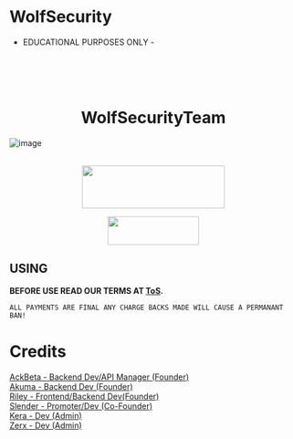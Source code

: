 # WolfSecurity

- EDUCATIONAL PURPOSES ONLY - 

<h1 align="center">
  <br>
  <br>
  WolfSecurityTeam
  <br>
</h1>

![image](https://user-images.githubusercontent.com/112363866/187115080-b68a4538-90ac-446a-8205-b986d0987ef9.png)
<br>
<br>
  
<p align="center">  <a href="https://discord.gg/wolfsec"><img width="250" height="75" src="https://media.discordapp.net/attachments/1013355527725649951/1013656569738711060/download.png"></a></p>

<p align="center">  <a href="https://t.me/+HNy4QaCUDxZhNTBh"><img width="160" height="50" src="https://i.imgur.com/N7AK7XY.png"></a></p>


## USING

<strong>BEFORE USE READ OUR TERMS AT <a href="https://github.com/WolfSecurityTeam/WolfSecurity/blob/main/ToS.md">ToS</a>.</strong>
```
ALL PAYMENTS ARE FINAL ANY CHARGE BACKS MADE WILL CAUSE A PERMANANT BAN!
```

# Credits

<a href="https://www.instagram.com/ackbeta/">AckBeta - Backend Dev/API Manager (Founder)</a>
<br />
<a href="https://www.instagram.com/akuma.iot/">Akuma - Backend Dev (Founder)</a>
<br />
<a href="https://www.instagram.com/fuck_qbot/">Riley - Frontend/Backend Dev(Founder)</a>
<br />
<a href="https://www.instagram.com/sos.slender/">Slender - Promoter/Dev (Co-Founder)</a>
<br />
<a href="https://www.instagram.com/kerasabi/">Kera - Dev (Admin)</a>
<br /> 
<a href="https://www.instagram.com/xerxessecurity/">Zerx - Dev (Admin)</a>
